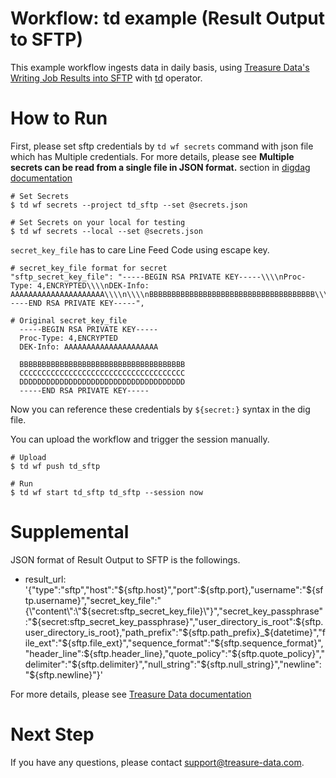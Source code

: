 # Workflow: td example (Result Output to SFTP)

This example workflow ingests data in daily basis, using [Treasure Data's Writing Job Results into SFTP](https://docs.treasuredata.com/articles/result-into-sftp) with [td](http://docs.digdag.io/operators/td.html) operator.

# How to Run

First, please set sftp credentials by `td wf secrets` command with json file which has Multiple credentials. For more details, please see **Multiple secrets can be read from a single file in JSON format.** section in [digdag documentation](http://docs.digdag.io/command_reference.html#secrets)

    # Set Secrets
    $ td wf secrets --project td_sftp --set @secrets.json

    # Set Secrets on your local for testing
    $ td wf secrets --local --set @secrets.json

`secret_key_file` has to care Line Feed Code using escape key.

    # secret_key_file format for secret
    "sftp_secret_key_file": "-----BEGIN RSA PRIVATE KEY-----\\\\nProc-Type: 4,ENCRYPTED\\\\nDEK-Info: AAAAAAAAAAAAAAAAAAAAA\\\\n\\\\nBBBBBBBBBBBBBBBBBBBBBBBBBBBBBBBBBBBBB\\\\nCCCCCCCCCCCCCCCCCCCCCCCCCCCCCCCCCCCCC\\\\nDDDDDDDDDDDDDDDDDDDDDDDDDDDDDDDDDDDDD\\\\n-----END RSA PRIVATE KEY-----",

    # Original secret_key_file
      -----BEGIN RSA PRIVATE KEY-----
      Proc-Type: 4,ENCRYPTED
      DEK-Info: AAAAAAAAAAAAAAAAAAAAA

      BBBBBBBBBBBBBBBBBBBBBBBBBBBBBBBBBBBBB
      CCCCCCCCCCCCCCCCCCCCCCCCCCCCCCCCCCCCC
      DDDDDDDDDDDDDDDDDDDDDDDDDDDDDDDDDDDDD
      -----END RSA PRIVATE KEY-----

Now you can reference these credentials by `${secret:}` syntax in the dig file.

You can upload the workflow and trigger the session manually.

    # Upload
    $ td wf push td_sftp
    
    # Run
    $ td wf start td_sftp td_sftp --session now
    
# Supplemental

JSON format of Result Output to SFTP is the followings.

- result_url: '{"type":"sftp","host":"${sftp.host}","port":${sftp.port},"username":"${sftp.username}","secret_key_file":"{\"content\":\"${secret:sftp_secret_key_file}\"}","secret_key_passphrase":"${secret:sftp_secret_key_passphrase}","user_directory_is_root":${sftp.user_directory_is_root},"path_prefix":"${sftp.path_prefix}_${datetime}","file_ext":"${sftp.file_ext}","sequence_format":"${sftp.sequence_format}","header_line":${sftp.header_line},"quote_policy":"${sftp.quote_policy}","delimiter":"${sftp.delimiter}","null_string":"${sftp.null_string}","newline":"${sftp.newline}"}'

For more details, please see [Treasure Data documentation](https://docs.treasuredata.com/articles/result-into-sftp#usage-from-cli)

# Next Step

If you have any questions, please contact support@treasure-data.com.
